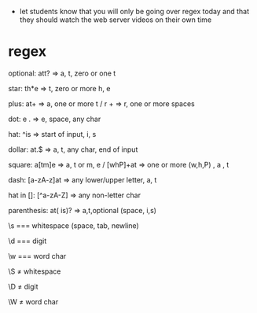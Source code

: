 * let students know that you will only be going over regex today and that they should watch the web server videos on their own time
# regex

optional: att? ⇒ a, t, zero or one t

star: th*e ⇒ t, zero or more h, e 

plus: at+ ⇒ a, one or more t  / r + ⇒ r, one or more spaces

dot: e . ⇒ e, space, any char

hat: ^is ⇒ start of input, i, s

dollar: at.$ ⇒ a, t, any char, end of input

square: a[tm]e ⇒ a, t or m, e / [whP]+at ⇒ one or more (w,h,P) , a , t

dash: [a-zA-z]at ⇒ any lower/upper letter, a, t

hat in []: [^a-zA-Z] ⇒ any non-letter char

parenthesis: at( is)? ⇒ a,t,optional (space, i,s)

\s === whitespace (space, tab, newline)

\d === digit

\w === word char

\S ≠ whitespace

\D ≠ digit

\W ≠ word char